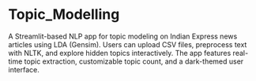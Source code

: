 # Topic_Modelling
A Streamlit-based NLP app for topic modeling on Indian Express news articles using LDA (Gensim). Users can upload CSV files, preprocess text with NLTK, and explore hidden topics interactively. The app features real-time topic extraction, customizable topic count, and a dark-themed user interface.
